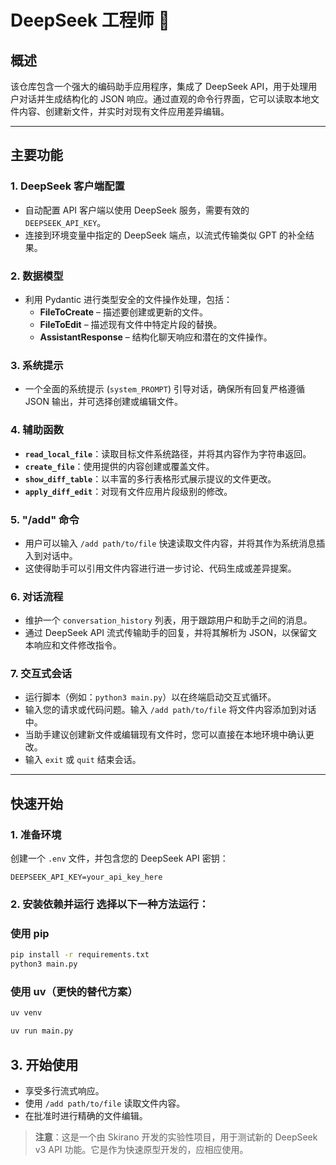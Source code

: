 # DeepSeek 工程师 🐋

## 概述

该仓库包含一个强大的编码助手应用程序，集成了 DeepSeek API，用于处理用户对话并生成结构化的 JSON 响应。通过直观的命令行界面，它可以读取本地文件内容、创建新文件，并实时对现有文件应用差异编辑。

---

## 主要功能

### 1. DeepSeek 客户端配置
- 自动配置 API 客户端以使用 DeepSeek 服务，需要有效的 `DEEPSEEK_API_KEY`。
- 连接到环境变量中指定的 DeepSeek 端点，以流式传输类似 GPT 的补全结果。

### 2. 数据模型
- 利用 Pydantic 进行类型安全的文件操作处理，包括：
  - **FileToCreate** – 描述要创建或更新的文件。
  - **FileToEdit** – 描述现有文件中特定片段的替换。
  - **AssistantResponse** – 结构化聊天响应和潜在的文件操作。

### 3. 系统提示
- 一个全面的系统提示 (`system_PROMPT`) 引导对话，确保所有回复严格遵循 JSON 输出，并可选择创建或编辑文件。

### 4. 辅助函数
- **`read_local_file`**：读取目标文件系统路径，并将其内容作为字符串返回。
- **`create_file`**：使用提供的内容创建或覆盖文件。
- **`show_diff_table`**：以丰富的多行表格形式展示提议的文件更改。
- **`apply_diff_edit`**：对现有文件应用片段级别的修改。

### 5. "/add" 命令
- 用户可以输入 `/add path/to/file` 快速读取文件内容，并将其作为系统消息插入到对话中。
- 这使得助手可以引用文件内容进行进一步讨论、代码生成或差异提案。

### 6. 对话流程
- 维护一个 `conversation_history` 列表，用于跟踪用户和助手之间的消息。
- 通过 DeepSeek API 流式传输助手的回复，并将其解析为 JSON，以保留文本响应和文件修改指令。

### 7. 交互式会话
- 运行脚本（例如：`python3 main.py`）以在终端启动交互式循环。
- 输入您的请求或代码问题。输入 `/add path/to/file` 将文件内容添加到对话中。
- 当助手建议创建新文件或编辑现有文件时，您可以直接在本地环境中确认更改。
- 输入 `exit` 或 `quit` 结束会话。

---

## 快速开始

### 1. 准备环境
创建一个 `.env` 文件，并包含您的 DeepSeek API 密钥：
```env
DEEPSEEK_API_KEY=your_api_key_here
```

### 2. 安装依赖并运行 选择以下一种方法运行：
   ### 使用 pip
   ```bash
   pip install -r requirements.txt
   python3 main.py
   ```

   ### 使用 uv（更快的替代方案）
   ```bash
   uv venv

   uv run main.py
   ```

## 3. 开始使用
- 享受多行流式响应。
- 使用 `/add path/to/file` 读取文件内容。
- 在批准时进行精确的文件编辑。

> **注意**：这是一个由 Skirano 开发的实验性项目，用于测试新的 DeepSeek v3 API 功能。它是作为快速原型开发的，应相应使用。

